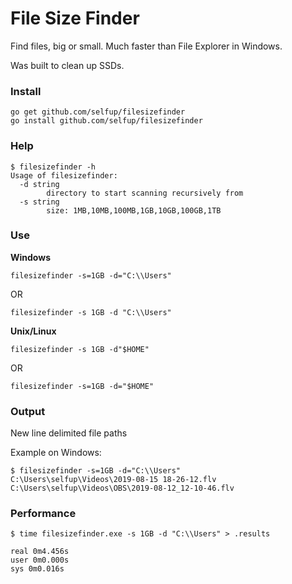 # File Size Finder

Find files, big or small. Much faster than File Explorer in Windows.

Was built to clean up SSDs.

### Install

```
go get github.com/selfup/filesizefinder
go install github.com/selfup/filesizefinder
```

### Help

```
$ filesizefinder -h
Usage of filesizefinder:
  -d string
        directory to start scanning recursively from
  -s string
        size: 1MB,10MB,100MB,1GB,10GB,100GB,1TB
```

### Use

**Windows**

`filesizefinder -s=1GB -d="C:\\Users"`

OR

`filesizefinder -s 1GB -d "C:\\Users"`

**Unix/Linux**

`filesizefinder -s 1GB -d"$HOME"`

OR

`filesizefinder -s=1GB -d="$HOME"`

### Output

New line delimited file paths

Example on Windows:

```
$ filesizefinder -s=1GB -d="C:\\Users"
C:\Users\selfup\Videos\2019-08-15 18-26-12.flv
C:\Users\selfup\Videos\OBS\2019-08-12_12-10-46.flv
```

### Performance

```
$ time filesizefinder.exe -s 1GB -d "C:\\Users" > .results

real 0m4.456s
user 0m0.000s
sys 0m0.016s
```
